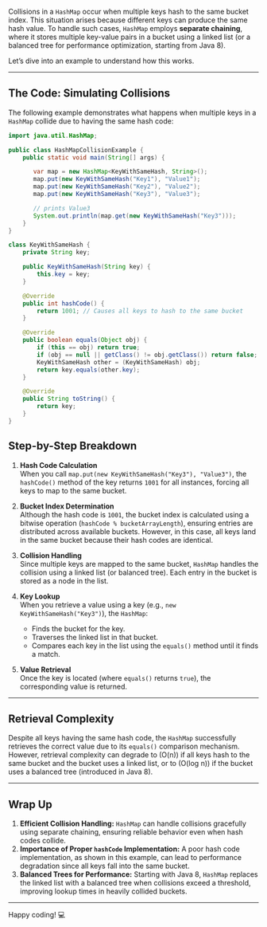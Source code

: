 Collisions in a `HashMap` occur when multiple keys hash to the same bucket index. This situation arises because different keys can produce the same hash value. To handle such cases, `HashMap` employs **separate chaining**, where it stores multiple key-value pairs in a bucket using a linked list (or a balanced tree for performance optimization, starting from Java 8).

Let’s dive into an example to understand how this works.

---

## The Code: Simulating Collisions

The following example demonstrates what happens when multiple keys in a `HashMap` collide due to having the same hash code:

```java
import java.util.HashMap;

public class HashMapCollisionExample {
    public static void main(String[] args) {

       var map = new HashMap<KeyWithSameHash, String>();
       map.put(new KeyWithSameHash("Key1"), "Value1");
       map.put(new KeyWithSameHash("Key2"), "Value2");
       map.put(new KeyWithSameHash("Key3"), "Value3");

       // prints Value3
       System.out.println(map.get(new KeyWithSameHash("Key3")));
    }
}

class KeyWithSameHash {
    private String key;

    public KeyWithSameHash(String key) {
        this.key = key;
    }

    @Override
    public int hashCode() {
        return 1001; // Causes all keys to hash to the same bucket
    }

    @Override
    public boolean equals(Object obj) {
        if (this == obj) return true;
        if (obj == null || getClass() != obj.getClass()) return false;
        KeyWithSameHash other = (KeyWithSameHash) obj;
        return key.equals(other.key);
    }

    @Override
    public String toString() {
        return key;
    }
}
```

## Step-by-Step Breakdown

1. **Hash Code Calculation**  
   When you call `map.put(new KeyWithSameHash("Key3"), "Value3")`, the `hashCode()` method of the key returns `1001` for all instances, forcing all keys to map to the same bucket.

2. **Bucket Index Determination**  
   Although the hash code is `1001`, the bucket index is calculated using a bitwise operation (`hashCode % bucketArrayLength`), ensuring entries are distributed across available buckets. However, in this case, all keys land in the same bucket because their hash codes are identical.

3. **Collision Handling**  
   Since multiple keys are mapped to the same bucket, `HashMap` handles the collision using a linked list (or balanced tree). Each entry in the bucket is stored as a node in the list.

4. **Key Lookup**  
   When you retrieve a value using a key (e.g., `new KeyWithSameHash("Key3")`), the `HashMap`:
    - Finds the bucket for the key.
    - Traverses the linked list in that bucket.
    - Compares each key in the list using the `equals()` method until it finds a match.

5. **Value Retrieval**  
   Once the key is located (where `equals()` returns `true`), the corresponding value is returned.

---

## Retrieval Complexity


Despite all keys having the same hash code, the `HashMap` successfully retrieves the correct value due to its `equals()` comparison mechanism. However, retrieval complexity can degrade to (O(n)) if all keys hash to the same bucket and the bucket uses a linked list, or to (O(log n)) if the bucket uses a balanced tree (introduced in Java 8).

---

## Wrap Up

1. **Efficient Collision Handling:** `HashMap` can handle collisions gracefully using separate chaining, ensuring reliable behavior even when hash codes collide.
2. **Importance of Proper `hashCode` Implementation:** A poor hash code implementation, as shown in this example, can lead to performance degradation since all keys fall into the same bucket.
3. **Balanced Trees for Performance:** Starting with Java 8, `HashMap` replaces the linked list with a balanced tree when collisions exceed a threshold, improving lookup times in heavily collided buckets.

---

Happy coding! 💻
